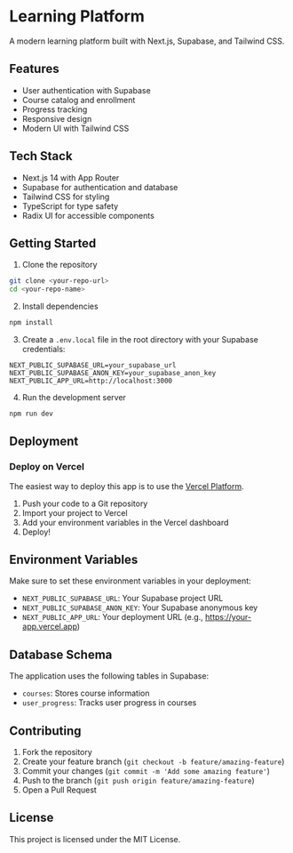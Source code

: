 # Learning Platform

A modern learning platform built with Next.js, Supabase, and Tailwind CSS.

## Features

- User authentication with Supabase
- Course catalog and enrollment
- Progress tracking
- Responsive design
- Modern UI with Tailwind CSS

## Tech Stack

- Next.js 14 with App Router
- Supabase for authentication and database
- Tailwind CSS for styling
- TypeScript for type safety
- Radix UI for accessible components

## Getting Started

1. Clone the repository
```bash
git clone <your-repo-url>
cd <your-repo-name>
```

2. Install dependencies
```bash
npm install
```

3. Create a `.env.local` file in the root directory with your Supabase credentials:
```env
NEXT_PUBLIC_SUPABASE_URL=your_supabase_url
NEXT_PUBLIC_SUPABASE_ANON_KEY=your_supabase_anon_key
NEXT_PUBLIC_APP_URL=http://localhost:3000
```

4. Run the development server
```bash
npm run dev
```

## Deployment

### Deploy on Vercel

The easiest way to deploy this app is to use the [Vercel Platform](https://vercel.com).

1. Push your code to a Git repository
2. Import your project to Vercel
3. Add your environment variables in the Vercel dashboard
4. Deploy!

## Environment Variables

Make sure to set these environment variables in your deployment:

- `NEXT_PUBLIC_SUPABASE_URL`: Your Supabase project URL
- `NEXT_PUBLIC_SUPABASE_ANON_KEY`: Your Supabase anonymous key
- `NEXT_PUBLIC_APP_URL`: Your deployment URL (e.g., https://your-app.vercel.app)

## Database Schema

The application uses the following tables in Supabase:

- `courses`: Stores course information
- `user_progress`: Tracks user progress in courses

## Contributing

1. Fork the repository
2. Create your feature branch (`git checkout -b feature/amazing-feature`)
3. Commit your changes (`git commit -m 'Add some amazing feature'`)
4. Push to the branch (`git push origin feature/amazing-feature`)
5. Open a Pull Request

## License

This project is licensed under the MIT License.
